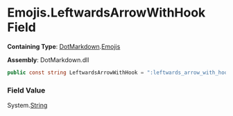 # Emojis\.LeftwardsArrowWithHook Field

**Containing Type**: [DotMarkdown](../../README.md)\.[Emojis](../README.md)

**Assembly**: DotMarkdown\.dll

```csharp
public const string LeftwardsArrowWithHook = ":leftwards_arrow_with_hook:"
```

### Field Value

System\.[String](https://docs.microsoft.com/en-us/dotnet/api/system.string)